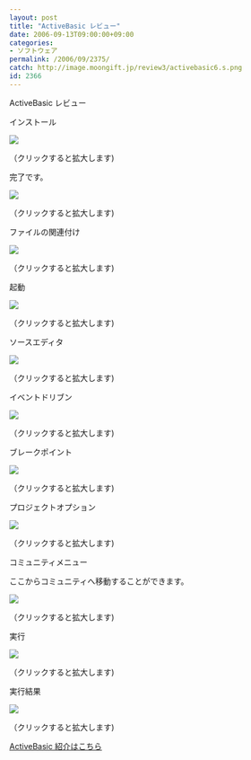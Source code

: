 ```yaml
---
layout: post
title: "ActiveBasic レビュー"
date: 2006-09-13T09:00:00+09:00
categories:
- ソフトウェア
permalink: /2006/09/2375/
catch: http://image.moongift.jp/review3/activebasic6.s.png
id: 2366
---
```

ActiveBasic レビュー  
<!--more-->

インストール

  

[![](http://image.moongift.jp/review3/activebasic1.s.png)](http://image.moongift.jp/review3/activebasic1.png)  
  
（クリックすると拡大します)

  

完了です。

  

[![](http://image.moongift.jp/review3/activebasic2.s.png)](http://image.moongift.jp/review3/activebasic2.png)  
  
（クリックすると拡大します)

  

ファイルの関連付け

  

[![](http://image.moongift.jp/review3/activebasic3.s.png)](http://image.moongift.jp/review3/activebasic3.png)  
  
（クリックすると拡大します)

  

起動

  

[![](http://image.moongift.jp/review3/activebasic4.s.png)](http://image.moongift.jp/review3/activebasic4.png)  
  
（クリックすると拡大します)

  

ソースエディタ

  

[![](http://image.moongift.jp/review3/activebasic5.s.png)](http://image.moongift.jp/review3/activebasic5.png)  
  
（クリックすると拡大します)

  

イベントドリブン

  

[![](http://image.moongift.jp/review3/activebasic6.s.png)](http://image.moongift.jp/review3/activebasic6.png)  
  
（クリックすると拡大します)

  

ブレークポイント

  

[![](http://image.moongift.jp/review3/activebasic7.s.png)](http://image.moongift.jp/review3/activebasic7.png)  
  
（クリックすると拡大します)

  

プロジェクトオプション

  

[![](http://image.moongift.jp/review3/activebasic8.s.png)](http://image.moongift.jp/review3/activebasic8.png)  
  
（クリックすると拡大します)

  

コミュニティメニュー

  

ここからコミュニティへ移動することができます。

  

[![](http://image.moongift.jp/review3/activebasic9.s.png)](http://image.moongift.jp/review3/activebasic9.png)  
  
（クリックすると拡大します)

  

実行

  

[![](http://image.moongift.jp/review3/activebasic10.s.png)](http://image.moongift.jp/review3/activebasic10.png)  
  
（クリックすると拡大します)

  

実行結果

  

[![](http://image.moongift.jp/review3/activebasic11.s.png)](http://image.moongift.jp/review3/activebasic11.png)  
  
（クリックすると拡大します)

  

[ActiveBasic 紹介はこちら](http://fw.moongift.jp/intro/i-2374.html)

